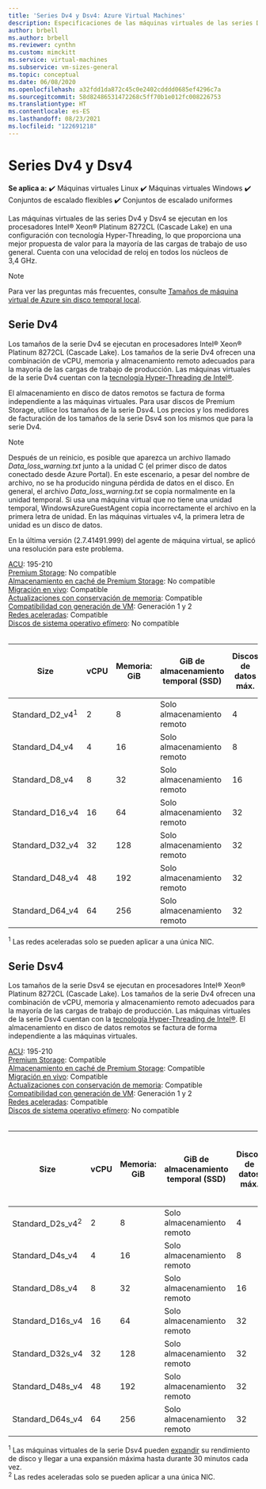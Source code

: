 ```yaml
---
title: 'Series Dv4 y Dsv4: Azure Virtual Machines'
description: Especificaciones de las máquinas virtuales de las series Dv4 y Dsv4.
author: brbell
ms.author: brbell
ms.reviewer: cynthn
ms.custom: mimckitt
ms.service: virtual-machines
ms.subservice: vm-sizes-general
ms.topic: conceptual
ms.date: 06/08/2020
ms.openlocfilehash: a32fdd1da872c45c0e2402cdddd0685ef4296c7a
ms.sourcegitcommit: 58d82486531472268c5ff70b1e012fc008226753
ms.translationtype: HT
ms.contentlocale: es-ES
ms.lasthandoff: 08/23/2021
ms.locfileid: "122691218"
---
```

# <a name="dv4-and-dsv4-series"></a>Series Dv4 y Dsv4

**Se aplica a:** :heavy_check_mark: Máquinas virtuales Linux :heavy_check_mark: Máquinas virtuales Windows :heavy_check_mark: Conjuntos de escalado flexibles :heavy_check_mark: Conjuntos de escalado uniformes

Las máquinas virtuales de las series Dv4 y Dsv4 se ejecutan en los procesadores Intel&reg; Xeon&reg; Platinum 8272CL (Cascade Lake) en una configuración con tecnología Hyper-Threading, lo que proporciona una mejor propuesta de valor para la mayoría de las cargas de trabajo de uso general. Cuenta con una velocidad de reloj en todos los núcleos de 3,4 GHz. 

> [!NOTE]
> Para ver las preguntas más frecuentes, consulte [Tamaños de máquina virtual de Azure sin disco temporal local](azure-vms-no-temp-disk.yml).

## <a name="dv4-series"></a>Serie Dv4

Los tamaños de la serie Dv4 se ejecutan en procesadores Intel&reg; Xeon&reg; Platinum 8272CL (Cascade Lake). Los tamaños de la serie Dv4 ofrecen una combinación de vCPU, memoria y almacenamiento remoto adecuados para la mayoría de las cargas de trabajo de producción. Las máquinas virtuales de la serie Dv4 cuentan con la [tecnología Hyper-Threading de Intel&reg;](https://www.intel.com/content/www/us/en/architecture-and-technology/hyper-threading/hyper-threading-technology.html).

El almacenamiento en disco de datos remotos se factura de forma independiente a las máquinas virtuales. Para usar discos de Premium Storage, utilice los tamaños de la serie Dsv4. Los precios y los medidores de facturación de los tamaños de la serie Dsv4 son los mismos que para la serie Dv4.

> [!NOTE]
> Después de un reinicio, es posible que aparezca un archivo llamado *Data_loss_warning.txt* junto a la unidad C (el primer disco de datos conectado desde Azure Portal). En este escenario, a pesar del nombre de archivo, no se ha producido ninguna pérdida de datos en el disco. En general, el archivo *Data_loss_warning.txt* se copia normalmente en la unidad temporal. Si usa una máquina virtual que no tiene una unidad temporal, WindowsAzureGuestAgent copia incorrectamente el archivo en la primera letra de unidad. En las máquinas virtuales v4, la primera letra de unidad es un disco de datos.
>
> En la última versión (2.7.41491.999) del agente de máquina virtual, se aplicó una resolución para este problema.

[ACU](acu.md): 195-210<br>
[Premium Storage](premium-storage-performance.md): No compatible<br>
[Almacenamiento en caché de Premium Storage](premium-storage-performance.md): No compatible<br>
[Migración en vivo](maintenance-and-updates.md): Compatible<br>
[Actualizaciones con conservación de memoria](maintenance-and-updates.md): Compatible<br>
[Compatibilidad con generación de VM](generation-2.md): Generación 1 y 2<br>
[Redes aceleradas](../virtual-network/create-vm-accelerated-networking-cli.md): Compatible <br>
[Discos de sistema operativo efímero](ephemeral-os-disks.md): No compatible <br>
<br>

| Size | vCPU | Memoria: GiB | GiB de almacenamiento temporal (SSD) | Discos de datos máx. | Nº máx. NIC|Ancho de banda de red esperado (Mbps) |
|---|---|---|---|---|---|---|
| Standard_D2_v4<sup>1</sup> | 2 | 8 | Solo almacenamiento remoto | 4 | 2|5000 |
| Standard_D4_v4 | 4 | 16  | Solo almacenamiento remoto | 8 | 2|10000 |
| Standard_D8_v4 | 8 | 32 | Solo almacenamiento remoto | 16 | 4|12500 |
| Standard_D16_v4 | 16 | 64 | Solo almacenamiento remoto | 32 | 8|12500 |
| Standard_D32_v4 | 32 | 128 | Solo almacenamiento remoto | 32 | 8|16000 |
| Standard_D48_v4 | 48 | 192 | Solo almacenamiento remoto | 32 | 8|24000 |
| Standard_D64_v4 | 64 | 256 | Solo almacenamiento remoto | 32 | 8|30000 |

<sup>1</sup> Las redes aceleradas solo se pueden aplicar a una única NIC. 


## <a name="dsv4-series"></a>Serie Dsv4

Los tamaños de la serie Dsv4 se ejecutan en procesadores Intel&reg; Xeon&reg; Platinum 8272CL (Cascade Lake). Los tamaños de la serie Dv4 ofrecen una combinación de vCPU, memoria y almacenamiento remoto adecuados para la mayoría de las cargas de trabajo de producción. Las máquinas virtuales de la serie Dsv4 cuentan con la [tecnología Hyper-Threading de Intel&reg;](https://www.intel.com/content/www/us/en/architecture-and-technology/hyper-threading/hyper-threading-technology.html). El almacenamiento en disco de datos remotos se factura de forma independiente a las máquinas virtuales.

[ACU](acu.md): 195-210<br>
[Premium Storage](premium-storage-performance.md): Compatible<br>
[Almacenamiento en caché de Premium Storage](premium-storage-performance.md): Compatible<br>
[Migración en vivo](maintenance-and-updates.md): Compatible<br>
[Actualizaciones con conservación de memoria](maintenance-and-updates.md): Compatible<br>
[Compatibilidad con generación de VM](generation-2.md): Generación 1 y 2<br>
[Redes aceleradas](../virtual-network/create-vm-accelerated-networking-cli.md): Compatible<br>
[Discos de sistema operativo efímero](ephemeral-os-disks.md): No compatible <br>
<br>

| Size | vCPU | Memoria: GiB | GiB de almacenamiento temporal (SSD) | Discos de datos máx. | Rendimiento máximo del disco sin almacenamiento en la caché: IOPS/Mbps | Rendimiento máximo del disco sin almacenamiento en la caché expandido: IOPS/MBps<sup>1</sup> | Nº máx. NIC|Ancho de banda de red esperado (Mbps) |
|---|---|---|---|---|---|---|---|---|
| Standard_D2s_v4<sup>2</sup> | 2 | 8  | Solo almacenamiento remoto | 4 | 3200/48 | 4000/200 |2|5000 |
| Standard_D4s_v4 | 4 | 16 | Solo almacenamiento remoto | 8 | 6400/96 | 8000/200 |2|10000 |
| Standard_D8s_v4 | 8 | 32 | Solo almacenamiento remoto | 16 | 12800/192 | 16 000/400 |4|12500 |
| Standard_D16s_v4 | 16 | 64  | Solo almacenamiento remoto | 32 | 25600/384 | 32 000/800 |8|12500 |
| Standard_D32s_v4 | 32 | 128 | Solo almacenamiento remoto | 32 | 51200/768 | 64 000/1600 |8|16000 |
| Standard_D48s_v4 | 48 | 192 | Solo almacenamiento remoto | 32 | 76800/1152 | 80000/2000 |8|24000 |
| Standard_D64s_v4 | 64 | 256 | Solo almacenamiento remoto | 32 | 80000/1200 | 80000/2000 |8|30000 |

<sup>1</sup> Las máquinas virtuales de la serie Dsv4 pueden [expandir](./disk-bursting.md) su rendimiento de disco y llegar a una expansión máxima hasta durante 30 minutos cada vez.<br>
<sup>2</sup> Las redes aceleradas solo se pueden aplicar a una única NIC. 

